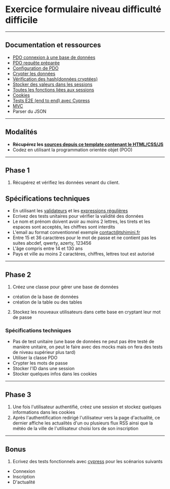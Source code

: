 # Exercice formulaire niveau difficulté difficile

---

## Documentation et ressources

- [PDO connexion à une base de données](https://www.php.net/manual/fr/pdo.connections.php)
- [PDO requête préparée](https://www.php.net/manual/fr/pdo.prepare.php)
- [Configuration de PDO](https://www.php.net/manual/fr/pdo.setattribute.php)
- [Crypter les données](https://www.php.net/manual/fr/function.password-hash)
- [Vérification des hash(données cryptées)](https://www.php.net/manual/fr/function.password-verify.php)
- [Stocker des valeurs dans les sessions](https://www.php.net/manual/fr/reserved.variables.session.php)
- [Toutes les fonctions liées aux sessions](https://www.php.net/manual/fr/ref.session.php)
- [Cookies](https://www.php.net/manual/fr/function.setcookie.php)
- [Tests E2E (end to end) avec Cypress]()
- [MVC]()
- Parser du JSON

---

## Modalités

- **Récupérez les [sources depuis ce template contenant le HTML/CSS/JS](./ressources/templates/hard.zip)**
- Codez en utilisant la programmation orientée objet (POO)

---

## Phase 1

1. Récupérez et vérifiez les données venant du client.

## Spécifications techniques

- En utilisant les [validateurs]() et les [expressions régulières]()
- Ecrivez des tests unitaires pour vérifier la validité des données
- Le nom et prénom doivent avoir au moins 2 lettres, les tirets et les espaces sont acceptés, les chiffres sont interdits
- L'email au format conventionnel exemple contact@tshimini.fr
- Entre 15 et 36 caractères pour le mot de passe et ne contient pas les suites abcdef, qwerty, azerty, 123456
- L'âge compris entre 14 et 130 ans
- Pays et ville au moins 2 caractères, chiffres, lettres tout est autorisé

---

## Phase 2

1. Créez une classe pour gérer une base de données
- création de la base de données
- création de la table ou des tables
2. Stockez les nouveaux utilisateurs dans cette base en cryptant leur mot de passe

### Spécifications techniques

- Pas de test unitaire (une base de données ne peut pas être testé de manière unitaire, on peut le faire avec des mocks mais on fera des tests de niveau supérieur plus tard)
- Utiliser la classe PDO
- Crypter les mots de passe
- Stocker l'ID dans une session
- Stocker quelques infos dans les cookies

---

## Phase 3

1. Une fois l'utilisateur authentifié, créez une session et stockez quelques informations dans les cookies
2. Après l'authentification redirigé l'utilisateur vers la page d'actualité, ce dernier affiche  les actualités d'un ou plusieurs flux RSS ainsi que la météo de la ville de l'utilisateur choisi lors de son inscription


---

## Bonus

1. Ecrivez des tests fonctionnels avec [cypress](https://docs.cypress.io/guides/overview/why-cypress#Setting-up-tests) pour les scénarios suivants
- Connexion
- Inscription
- D'actualité